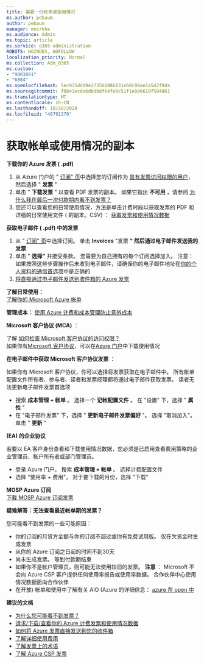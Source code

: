 ```yaml
---
title: 需要一份帐单或使用情况
ms.author: pebaum
author: pebaum
manager: mnirkhe
ms.audience: Admin
ms.topic: article
ms.service: o365-administration
ROBOTS: NOINDEX, NOFOLLOW
localization_priority: Normal
ms.collection: Adm_O365
ms.custom:
- "9003801"
- "6804"
ms.openlocfilehash: 5ec935ddd9e273561886831e60c98ae1a542f9da
ms.sourcegitcommit: f8b41ecda6db0b8f64fe0c51f1e8e6619f504d61
ms.translationtype: MT
ms.contentlocale: zh-CN
ms.lasthandoff: 10/28/2020
ms.locfileid: "48791370"
---
```

# <a name="get-a-copy-of-your-bill-or-usage"></a>获取帐单或使用情况的副本

**下载你的 Azure 发票 ( .pdf)**

1. 从 Azure 门户的 " [订阅" 页](https://portal.azure.com/#blade/Microsoft_Azure_Billing/SubscriptionsBlade)中选择您的订阅作为 [具有发票访问权限的用户](https://docs.microsoft.com/azure/cost-management-billing/manage/manage-billing-access?WT.mc_id=Portal-Microsoft_Azure_Support)，然后选择 " **发票** "
2. 单击 " **下载发票** " 以查看 PDF 发票的副本。 如果它指出 **不可用** ，请参阅 [为什么我在最后一次付款期内看不到发票？](https://docs.microsoft.com/azure/cost-management-billing/manage/download-azure-invoice-daily-usage-date?WT.mc_id=Portal-Microsoft_Azure_Support#noinvoice)
3. 您还可以查看您的日常使用情况，方法是单击计费时段以获取发票的 PDF 和详细的日常使用文件 ( 的副本。CSV) ： [获取发票和使用情况数据](https://docs.microsoft.com/azure/cost-management-billing/manage/download-azure-invoice-daily-usage-date?WT.mc_id=Portal-Microsoft_Azure_Support)

**获取电子邮件 ( .pdf) 中的发票**

1. 从 " [订阅" 页](https://ms.portal.azure.com/#blade/Microsoft_Azure_Billing/SubscriptionsBlade)中选择订阅。 单击 **Invoices** "发票 **" 然后通过电子邮件发送我的发票**
2. 单击 " **选择"** 并接受条款。 您需要为自己拥有的每个订阅选择加入。 注意：如果按照这些步骤操作后未收到电子邮件，请确保你的电子邮件地址在[你的个人资料的通信首选项](https://account.windowsazure.com/profile)中是正确的
3. [将直接通过电子邮件发送到收件箱的 Azure 发票](https://azure.microsoft.com/blog/azure-email-invoices/)

**了解日常使用：**  
[了解你的 Microsoft Azure 帐单](https://docs.microsoft.com/azure/cost-management-billing/understand/review-individual-bill?WT.mc_id=Portal-Microsoft_Azure_Support)  

**管理成本：** [使用 Azure 计费和成本管理防止意外成本](https://docs.microsoft.com/azure/cost-management-billing/manage/getting-started?WT.mc_id=Portal-Microsoft_Azure_Support)  

**Microsoft 客户协议 (MCA)** ：

了解  [如何检查 Microsoft 客户协议的访问权限？](https://docs.microsoft.com/azure/cost-management-billing/manage/download-azure-invoice-daily-usage-date?WT.mc_id=Portal-Microsoft_Azure_Support#check-access-to-a-microsoft-customer-agreement)  
如果你有[Microsoft 客户协议](https://docs.microsoft.com/azure/cost-management-billing/manage/download-azure-invoice-daily-usage-date?WT.mc_id=Portal-Microsoft_Azure_Support#check-access-to-a-microsoft-customer-agreement)，可以在[Azure 门户](https://portal.azure.com/)中下载使用情况

**在电子邮件中获取 Microsoft 客户协议发票** ：

如果你有 Microsoft 客户协议，你可以选择将发票获取在电子邮件中。 所有帐单配置文件所有者、参与者、读者和发票经理都将通过电子邮件获取发票。 读者无法更新电子邮件发票首选项

- 搜索 **成本管理 + 帐单** 。 选择一个 **记帐配置文件** 。 在 "设置" 下，选择 " **属性** "
- 在 "电子邮件发票" 下，选择 " **更新电子邮件发票偏好** "。 选择 "取消加入"。 单击 " **更新** "

**(EA) 的企业协议**

若要以 EA 客户身份查看和下载使用情况数据，您必须是已启用查看费用策略的企业管理员、帐户所有者或部门管理员。

- 登录 Azure 门户。 搜索 **成本管理 + 帐单** 。 选择计费配置文件
- 选择 "使用率 + 费用"。 对于要下载的月份，选择 "下载"

**MOSP Azure 订阅**  
[下载 MOSP Azure 订阅发票](https://docs.microsoft.com/azure/cost-management-billing/understand/download-azure-invoice?WT.mc_id=Portal-Microsoft_Azure_Support#download-your-mosp-azure-subscription-invoice)

**疑难解答：无法查看最近帐单期的发票？**

您可能看不到发票的一些可能原因：

- 你的订阅的月贷方金额与你的订阅不超过或你有免费试用版。 仅在欠资金时生成发票
- 从你的 Azure 订阅之日起的时间不到30天
- 尚未生成发票。 等到付款期结束
- 如果你不是帐户管理员，则可能无法使用较旧的发票。 **注意** ： Microsoft 不会向 Azure CSP 客户提供任何使用率报告或使用率数据。 合作伙伴中心使用情况数据面向合作伙伴
- 在开放) 帐单和使用中了解有关 AIO (Azure 的详细信息： [azure 在 open 中](https://azure.microsoft.com/offers/ms-azr-0111p/)

**建议的文档**

- [为什么您可能看不到发票？](https://docs.microsoft.com/azure/cost-management-billing/understand/download-azure-invoice?WT.mc_id=Portal-Microsoft_Azure_Support#noinvoice)
- [请求/下载/查看你的 Azure 计费发票和使用情况数据](https://docs.microsoft.com/azure/cost-management-billing/manage/download-azure-invoice-daily-usage-date?WT.mc_id=Portal-Microsoft_Azure_Support)
- [如何将 Azure 发票直接发送到您的收件箱](https://docs.microsoft.com/azure/cost-management-billing/manage/download-azure-invoice-daily-usage-date?WT.mc_id=Portal-Microsoft_Azure_Support)
- [了解详细使用费用](https://docs.microsoft.com/azure/cost-management-billing/understand/review-individual-bill?WT.mc_id=Portal-Microsoft_Azure_Support#csv)
- [了解发票上的术语](https://docs.microsoft.com/azure/cost-management-billing/understand/understand-invoice?WT.mc_id=Portal-Microsoft_Azure_Support)
- [了解 Azure CSP 发票](https://docs.microsoft.com/partner-center/azure-plan-lp?WT.mc_id=Portal-Microsoft_Azure_Support)
